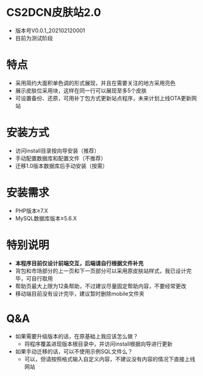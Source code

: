 # CS2DCN皮肤站2.0
  - 版本号V0.0.1_202102120001
  - 目前为测试阶段
# 特点
  - 采用简约大面积单色调的形式展现，并且在需要关注的地方采用亮色
  - 展示皮肤位采用块，这样在同一行可以展现至多5个皮肤
  - 可设置备份、还原，可用补丁包方式更新站点程序，未来计划上线OTA更新网站
# 安装方式
  - 访问install目录按向导安装（推荐）
  - 手动配置数据库和配置文件（不推荐）
  - 迁移1.0版本数据库后手动安装（按需）
# 安装需求
  - PHP版本≥7.X
  - MySQL数据库版本≥5.6.X
# 特别说明
  - **本程序目前仅设计前端交互，后端请自行根据文件补充**
  - 背包和市场部分的上一页和下一页部分可以采用原皮肤站样式，我已设计完毕，可自行取用
  - 帮助页最大上限为12条帮助，不过建议尽量固定帮助内容，不要经常更改
  - 移动端目前没有设计完毕，建议暂时删除mobile文件夹
# Q&A
  - 如果需要升级版本的话，在原基础上我应该怎么做？
    - 将程序覆盖进现版本根目录中，并访问install根据向导进行更新
  - 如果手动迁移的话，可以不使用示例SQL文件么？
    - 可以，但请按照格式输入自定义内容，不建议没有内容的情况下直接上线网站
